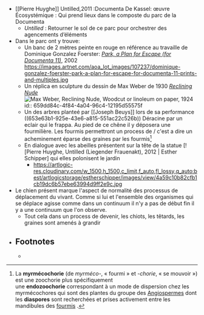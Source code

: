 - [[Pierre Huyghe]] Untilled,2011 :Documenta De Kassel: œuvre Écosystémique : Qui prend lieux dans le composte du parc de la Documenta
	- *Untilled* : Retourner le sol de ce parc pour orchestrer des agencements d’éléments
- Dans le parc ont y trouve:
	- Un banc de 2 mètres peinte en rouge en référence au travaille de Dominique Gonzalez Foerster: [*Park, a Plan for Escape (for Documenta 11)*](https://www.artnet.com/auctions/artists/dominique-gonzalez-foerster/park-a-plan-for-escape-for-documenta-11), 2002 https://images.artnet.com/aoa_lot_images/107237/dominique-gonzalez-foerster-park-a-plan-for-escape-for-documenta-11-prints-and-multiples.jpg
	- Un réplica en sculpture du dessin de Max Weber de 1930 [*Reclining Nude*](https://thejewishmuseum.org/collection/20649-reclining-nude)  ![Max Weber, Reclining Nude, Woodcut or linoleum on paper, 1924](https://res.cloudinary.com/the-jewish-museum/image/fetch/q_auto,f_auto/v1/https%3A%2F%2Fthejm.netx.net%2Ffile%2Fasset%2F9579%2Fview%2F104136%2Fview_104136%3Ftoken%3D5d5cdc57-6399-40b5-afb0-93139921700e)
	  id:: 659dd84c-4f84-4a04-96c4-12195d55575f
	- Un des arbres planteé par [[Joseph Beuys]] lors de sa performance ((653e63b1-925e-43e6-a815-551ac22c526b)) Déracine par un eclair qui le frappa. Au pied de ce chêne il y déposera une fourmilière. Les fourmis permettront un process de / c'est a dire un acheminement éparse des graines par les fourmis[^1]
	- En dialogue avec les abeilles présentent sur la tête de la statue [![Pierre Huyghe, Untilled (Liegender Frauenakt), 2012 | Esther Schipper] qui elles polonisent le jardin
		- https://artlogic-res.cloudinary.com/w_1500,h_1500,c_limit,f_auto,fl_lossy,q_auto:best/artlogicstorage/estherschipper/images/view/4a59c10b82cfb1cb19dc6b57ebe63994d9ff2e9c.jpg
- Le chien présent marque l'aspect de normalité des processus de déplacement du vivant. Comme si lui et l'ensemble des organismes qui se déplace agisse comme dans un continuum il n'y a pas de début fin il y a une continuum que l'on observe.
	- Tout cela dans un process de devenir, les chiots, les têtards, les graines sont amenés à grandir
- ## Footnotes
	- [^1]:La **myrmécochorie** (de *myrméco-*, « fourmi » et *-chorie*, « se mouvoir ») est une zoochorie plus spécifiquement une **endozoochorie** correspondant à un mode de dispersion chez les myrmécochores qui sont des plantes du groupe des [Angiospermes](https://fr.wikipedia.org/wiki/Angiosperme) dont les **diaspores** sont recherchées et prises activement entre les mandibules des [fourmis](https://fr.wikipedia.org/wiki/Fourmi) .